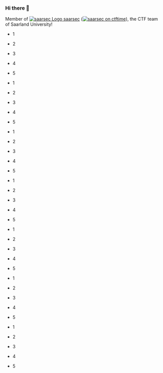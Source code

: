 ### Hi there 👋

Member of [![saarsec Logo](https://saarsec.rocks/static/icon/favicon-16x16.png) saarsec](https://saarsec.rocks/) ([![saarsec on ctftime](https://ctftime.org/favicon.png)](https://ctftime.org/team/15337)), the CTF team of Saarland University!

* 1
* 2
* 3
* 4
* 5

* 1
* 2
* 3
* 4
* 5

* 1
* 2
* 3
* 4
* 5

* 1
* 2
* 3
* 4
* 5

* 1
* 2
* 3
* 4
* 5

* 1
* 2
* 3
* 4
* 5

* 1
* 2
* 3
* 4
* 5
